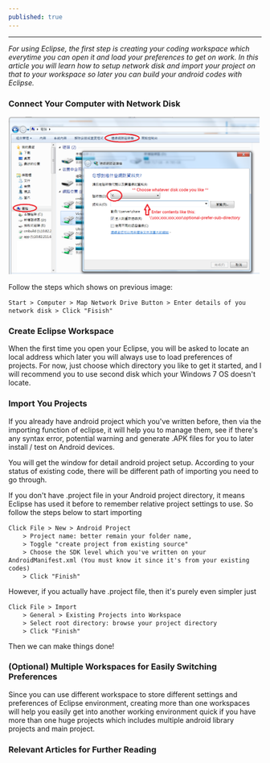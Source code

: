```yaml
---
published: true
---
```

------

_For using Eclipse, the first step is creating your coding workspace which everytime you can open it and load your preferences to get on work. In this article you will learn how to setup network disk and import your project on that to your workspace so later you can build your android codes with Eclipse._

### Connect Your Computer with Network Disk
<img src="https://raw.githubusercontent.com/mania7539/articles/gh-pages/images/win7-network-disk-1.png" style="width: 500px;" /></br>

Follow the steps which shows on previous image:
```
Start > Computer > Map Network Drive Button > Enter details of you network disk > Click "Fisish" 
```

### Create Eclipse Workspace
When the first time you open your Eclipse, you will be asked to locate an local address which later you will always use to load preferences of projects. For now, just choose which directory you like to get it started, and I will recommend you to use second disk which your Windows 7 OS doesn't locate.

### Import You Projects
If you already have android project which you've written before, then via the importing function of eclipse, it will help you to manage them, see if there's any syntax error, potential warning and generate .APK files for you to later install / test on Android devices.

You will get the window for detail android project setup. According to your status of existing code, there will be different path of importing you need to go through. 

If you don't have .project file in your Android project directory, it means Eclipse has used it before to remember relative project settings to use. So follow the steps below to start importing 

```
Click File > New > Android Project 
	> Project name: better remain your folder name, 
    > Toggle "create project from existing source"
    > Choose the SDK level which you've written on your AndroidManifest.xml (You must know it since it's from your existing codes)
    > Click "Finish"
```

However, if you actually have .project file, then it's purely even simpler just 
```
Click File > Import 
	> General > Existing Projects into Workspace 
    > Select root directory: browse your project directory
    > Click "Finish"
```

Then we can make things done!

### (Optional) Multiple Workspaces for Easily Switching Preferences 
Since you can use different workspace to store different settings and preferences of Eclipse environment, creating more than one workspaces will help you easily get into another working environment quick if you have more than one huge projects which includes multiple android library projects and main project.

### Relevant Articles for Further Reading


